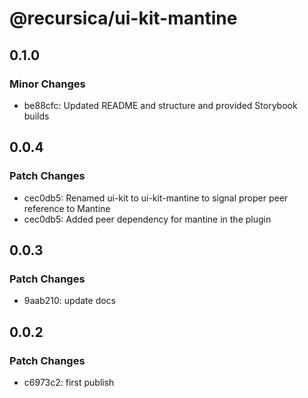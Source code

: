 # @recursica/ui-kit-mantine

## 0.1.0

### Minor Changes

- be88cfc: Updated README and structure and provided Storybook builds

## 0.0.4

### Patch Changes

- cec0db5: Renamed ui-kit to ui-kit-mantine to signal proper peer reference to Mantine
- cec0db5: Added peer dependency for mantine in the plugin

## 0.0.3

### Patch Changes

- 9aab210: update docs

## 0.0.2

### Patch Changes

- c6973c2: first publish
